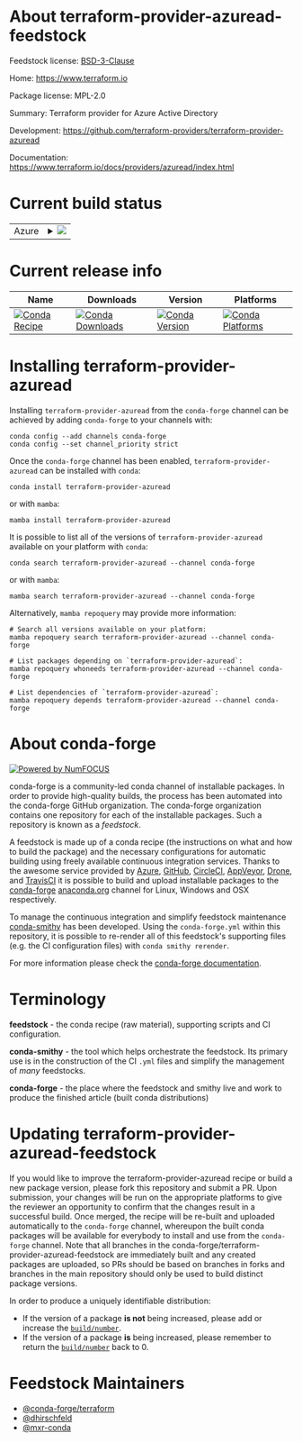 About terraform-provider-azuread-feedstock
==========================================

Feedstock license: [BSD-3-Clause](https://github.com/conda-forge/terraform-provider-azuread-feedstock/blob/main/LICENSE.txt)

Home: https://www.terraform.io

Package license: MPL-2.0

Summary: Terraform provider for Azure Active Directory

Development: https://github.com/terraform-providers/terraform-provider-azuread

Documentation: https://www.terraform.io/docs/providers/azuread/index.html

Current build status
====================


<table>
    
  <tr>
    <td>Azure</td>
    <td>
      <details>
        <summary>
          <a href="https://dev.azure.com/conda-forge/feedstock-builds/_build/latest?definitionId=9526&branchName=main">
            <img src="https://dev.azure.com/conda-forge/feedstock-builds/_apis/build/status/terraform-provider-azuread-feedstock?branchName=main">
          </a>
        </summary>
        <table>
          <thead><tr><th>Variant</th><th>Status</th></tr></thead>
          <tbody><tr>
              <td>linux_64</td>
              <td>
                <a href="https://dev.azure.com/conda-forge/feedstock-builds/_build/latest?definitionId=9526&branchName=main">
                  <img src="https://dev.azure.com/conda-forge/feedstock-builds/_apis/build/status/terraform-provider-azuread-feedstock?branchName=main&jobName=linux&configuration=linux%20linux_64_" alt="variant">
                </a>
              </td>
            </tr><tr>
              <td>osx_64</td>
              <td>
                <a href="https://dev.azure.com/conda-forge/feedstock-builds/_build/latest?definitionId=9526&branchName=main">
                  <img src="https://dev.azure.com/conda-forge/feedstock-builds/_apis/build/status/terraform-provider-azuread-feedstock?branchName=main&jobName=osx&configuration=osx%20osx_64_" alt="variant">
                </a>
              </td>
            </tr><tr>
              <td>win_64</td>
              <td>
                <a href="https://dev.azure.com/conda-forge/feedstock-builds/_build/latest?definitionId=9526&branchName=main">
                  <img src="https://dev.azure.com/conda-forge/feedstock-builds/_apis/build/status/terraform-provider-azuread-feedstock?branchName=main&jobName=win&configuration=win%20win_64_" alt="variant">
                </a>
              </td>
            </tr>
          </tbody>
        </table>
      </details>
    </td>
  </tr>
</table>

Current release info
====================

| Name | Downloads | Version | Platforms |
| --- | --- | --- | --- |
| [![Conda Recipe](https://img.shields.io/badge/recipe-terraform--provider--azuread-green.svg)](https://anaconda.org/conda-forge/terraform-provider-azuread) | [![Conda Downloads](https://img.shields.io/conda/dn/conda-forge/terraform-provider-azuread.svg)](https://anaconda.org/conda-forge/terraform-provider-azuread) | [![Conda Version](https://img.shields.io/conda/vn/conda-forge/terraform-provider-azuread.svg)](https://anaconda.org/conda-forge/terraform-provider-azuread) | [![Conda Platforms](https://img.shields.io/conda/pn/conda-forge/terraform-provider-azuread.svg)](https://anaconda.org/conda-forge/terraform-provider-azuread) |

Installing terraform-provider-azuread
=====================================

Installing `terraform-provider-azuread` from the `conda-forge` channel can be achieved by adding `conda-forge` to your channels with:

```
conda config --add channels conda-forge
conda config --set channel_priority strict
```

Once the `conda-forge` channel has been enabled, `terraform-provider-azuread` can be installed with `conda`:

```
conda install terraform-provider-azuread
```

or with `mamba`:

```
mamba install terraform-provider-azuread
```

It is possible to list all of the versions of `terraform-provider-azuread` available on your platform with `conda`:

```
conda search terraform-provider-azuread --channel conda-forge
```

or with `mamba`:

```
mamba search terraform-provider-azuread --channel conda-forge
```

Alternatively, `mamba repoquery` may provide more information:

```
# Search all versions available on your platform:
mamba repoquery search terraform-provider-azuread --channel conda-forge

# List packages depending on `terraform-provider-azuread`:
mamba repoquery whoneeds terraform-provider-azuread --channel conda-forge

# List dependencies of `terraform-provider-azuread`:
mamba repoquery depends terraform-provider-azuread --channel conda-forge
```


About conda-forge
=================

[![Powered by
NumFOCUS](https://img.shields.io/badge/powered%20by-NumFOCUS-orange.svg?style=flat&colorA=E1523D&colorB=007D8A)](https://numfocus.org)

conda-forge is a community-led conda channel of installable packages.
In order to provide high-quality builds, the process has been automated into the
conda-forge GitHub organization. The conda-forge organization contains one repository
for each of the installable packages. Such a repository is known as a *feedstock*.

A feedstock is made up of a conda recipe (the instructions on what and how to build
the package) and the necessary configurations for automatic building using freely
available continuous integration services. Thanks to the awesome service provided by
[Azure](https://azure.microsoft.com/en-us/services/devops/), [GitHub](https://github.com/),
[CircleCI](https://circleci.com/), [AppVeyor](https://www.appveyor.com/),
[Drone](https://cloud.drone.io/welcome), and [TravisCI](https://travis-ci.com/)
it is possible to build and upload installable packages to the
[conda-forge](https://anaconda.org/conda-forge) [anaconda.org](https://anaconda.org/)
channel for Linux, Windows and OSX respectively.

To manage the continuous integration and simplify feedstock maintenance
[conda-smithy](https://github.com/conda-forge/conda-smithy) has been developed.
Using the ``conda-forge.yml`` within this repository, it is possible to re-render all of
this feedstock's supporting files (e.g. the CI configuration files) with ``conda smithy rerender``.

For more information please check the [conda-forge documentation](https://conda-forge.org/docs/).

Terminology
===========

**feedstock** - the conda recipe (raw material), supporting scripts and CI configuration.

**conda-smithy** - the tool which helps orchestrate the feedstock.
                   Its primary use is in the construction of the CI ``.yml`` files
                   and simplify the management of *many* feedstocks.

**conda-forge** - the place where the feedstock and smithy live and work to
                  produce the finished article (built conda distributions)


Updating terraform-provider-azuread-feedstock
=============================================

If you would like to improve the terraform-provider-azuread recipe or build a new
package version, please fork this repository and submit a PR. Upon submission,
your changes will be run on the appropriate platforms to give the reviewer an
opportunity to confirm that the changes result in a successful build. Once
merged, the recipe will be re-built and uploaded automatically to the
`conda-forge` channel, whereupon the built conda packages will be available for
everybody to install and use from the `conda-forge` channel.
Note that all branches in the conda-forge/terraform-provider-azuread-feedstock are
immediately built and any created packages are uploaded, so PRs should be based
on branches in forks and branches in the main repository should only be used to
build distinct package versions.

In order to produce a uniquely identifiable distribution:
 * If the version of a package **is not** being increased, please add or increase
   the [``build/number``](https://docs.conda.io/projects/conda-build/en/latest/resources/define-metadata.html#build-number-and-string).
 * If the version of a package **is** being increased, please remember to return
   the [``build/number``](https://docs.conda.io/projects/conda-build/en/latest/resources/define-metadata.html#build-number-and-string)
   back to 0.

Feedstock Maintainers
=====================

* [@conda-forge/terraform](https://github.com/conda-forge/terraform/)
* [@dhirschfeld](https://github.com/dhirschfeld/)
* [@mxr-conda](https://github.com/mxr-conda/)

